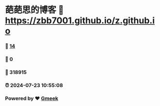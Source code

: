 # 葩葩思的博客 :link: https://zbb7001.github.io/z.github.io 
### :page_facing_up: [14](https://zbb7001.github.io/z.github.io/tag.html) 
### :speech_balloon: 0 
### :hibiscus: 318915 
### :alarm_clock: 2024-07-23 10:55:08 
### Powered by :heart: [Gmeek](https://github.com/Meekdai/Gmeek)
